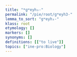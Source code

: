 ```yaml
---
title: "*gʷeyh₃-"
permalink: "/pie/root/gʷeyh3-"
lemma_to_sort: "gʷeyh₃-"
klass: root
etymology: []
markers: []
synonyms: []
definitions: [["to live"]]
topics: ["ine-pro:Biology"]
---
```

